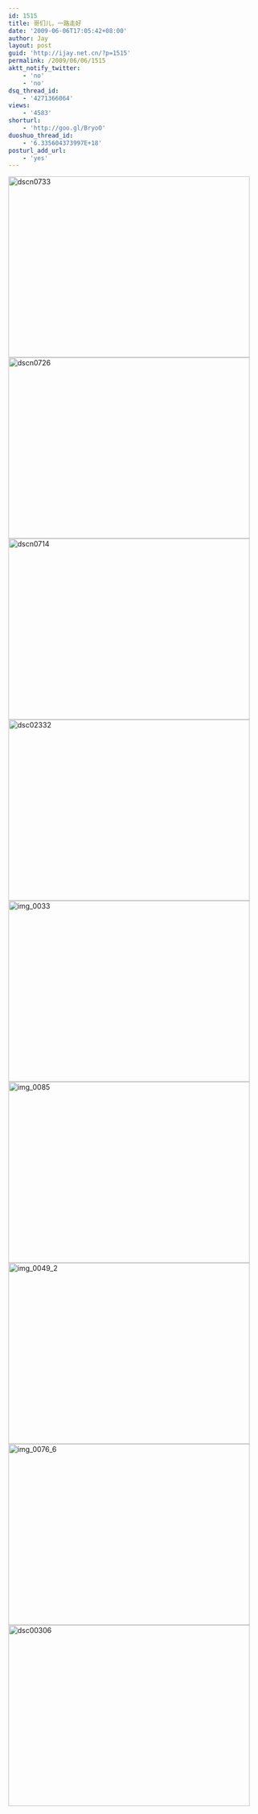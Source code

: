 ```yaml
---
id: 1515
title: 哥们儿，一路走好
date: '2009-06-06T17:05:42+08:00'
author: Jay
layout: post
guid: 'http://ijay.net.cn/?p=1515'
permalink: /2009/06/06/1515
aktt_notify_twitter:
    - 'no'
    - 'no'
dsq_thread_id:
    - '4271366064'
views:
    - '4583'
shorturl:
    - 'http://goo.gl/BryoO'
duoshuo_thread_id:
    - '6.335604373997E+18'
posturl_add_url:
    - 'yes'
---
```


<img class="alignnone size-medium wp-image-1510" title="dscn0733" src="http://www.jayxu.com/log/wp-content/uploads/2009/06/dscn0733.jpg" alt="dscn0733" width="480" height="360" />

<img class="alignnone size-medium wp-image-1512" title="dscn0726" src="http://www.jayxu.com/log/wp-content/uploads/2009/06/dscn0726.jpg" alt="dscn0726" width="480" height="360" />

<img class="alignnone size-medium wp-image-1514" title="dscn0714" src="http://www.jayxu.com/log/wp-content/uploads/2009/06/dscn0714.jpg" alt="dscn0714" width="480" height="360" />

<img class="alignnone size-medium wp-image-1511" title="dsc02332" src="http://www.jayxu.com/log/wp-content/uploads/2009/06/dsc02332.jpg" alt="dsc02332" width="480" height="360" />

<img class="alignnone size-medium wp-image-1520" title="img_0033" src="http://www.jayxu.com/log/wp-content/uploads/2009/06/img_0033.jpg" alt="img_0033" width="480" height="360" />

<img class="alignnone size-medium wp-image-1518" title="img_0085" src="http://www.jayxu.com/log/wp-content/uploads/2009/06/img_0085.jpg" alt="img_0085" width="480" height="360" />

<img class="alignnone size-medium wp-image-1517" title="img_0049_2" src="http://www.jayxu.com/log/wp-content/uploads/2009/06/img_0049_2.jpg" alt="img_0049_2" width="480" height="360" />

<img class="alignnone size-medium wp-image-1519" title="img_0076_6" src="http://www.jayxu.com/log/wp-content/uploads/2009/06/img_0076_6.jpg" alt="img_0076_6" width="480" height="360" />

<img class="alignnone size-medium wp-image-1521" title="dsc00306" src="http://www.jayxu.com/log/wp-content/uploads/2009/06/dsc00306.jpg" alt="dsc00306" width="480" height="360" />